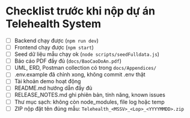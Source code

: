 # Checklist trước khi nộp dự án Telehealth System

- [ ] Backend chạy được (`npm run dev`)
- [ ] Frontend chạy được (`npm start`)
- [ ] Seed dữ liệu mẫu chạy ok (`node scripts/seedFulldata.js`)
- [ ] Báo cáo PDF đầy đủ (`docs/BaoCaoDoAn.pdf`)
- [ ] UML, ERD, Postman collection có trong `docs/Appendices/`
- [ ] .env.example đã chỉnh xong, không commit .env thật
- [ ] Tài khoản demo hoạt động
- [ ] README.md hướng dẫn đầy đủ
- [ ] RELEASE_NOTES.md ghi phiên bản, tính năng, known issues
- [ ] Thư mục sạch: không còn node_modules, file log hoặc temp
- [ ] ZIP nộp đặt tên đúng mẫu: `Telehealth_<MSSV>_<Lop>_<YYYYMMDD>.zip`